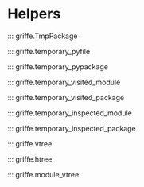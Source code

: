 # Helpers

::: griffe.TmpPackage

::: griffe.temporary_pyfile

::: griffe.temporary_pypackage

::: griffe.temporary_visited_module

::: griffe.temporary_visited_package

::: griffe.temporary_inspected_module

::: griffe.temporary_inspected_package

::: griffe.vtree

::: griffe.htree

::: griffe.module_vtree
